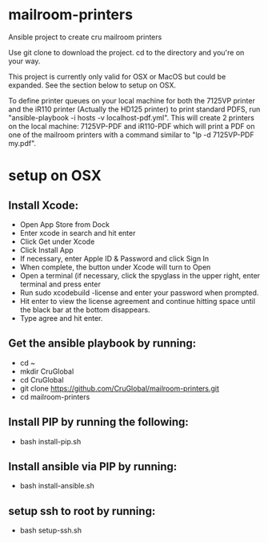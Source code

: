 # mailroom-printers
Ansible project to create cru mailroom printers

Use git clone to download the project.
cd to the directory and you're on your way.

This project is currently only valid for OSX or MacOS but could be expanded. See the section below to setup on OSX.

To define printer queues on your local machine for both the 7125VP printer and the iR110 printer (Actually the HD125 printer) to print standard PDFS, run "ansible-playbook -i hosts -v localhost-pdf.yml". This will create 2 printers on the local machine: 7125VP-PDF and iR110-PDF which will print a PDF on one of the mailroom printers with a command similar to "lp -d 7125VP-PDF my.pdf".
# setup on OSX
## Install Xcode:  
  * Open App Store from Dock  
  * Enter xcode in search and hit enter  
  * Click Get under Xcode  
  * Click Install App  
  * If necessary, enter Apple ID & Password and click Sign In  
  * When complete, the button under Xcode will turn to Open  
  * Open a terminal (if necessary, click the spyglass in the upper right, enter terminal and press enter  
  * Run sudo xcodebuild -license and enter your password when prompted.  
  * Hit enter to view the license agreement and continue hitting space until the black bar at the bottom disappears.  
  * Type agree and hit enter.

## Get the ansible playbook by running:  
  * cd ~  
  * mkdir CruGlobal  
  * cd CruGlobal  
  * git clone https://github.com/CruGlobal/mailroom-printers.git  
  * cd mailroom-printers

## Install PIP by running the following:  
  * bash install-pip.sh

## Install ansible via PIP by running:  
  * bash install-ansible.sh

## setup ssh to root by running:  
  * bash setup-ssh.sh
